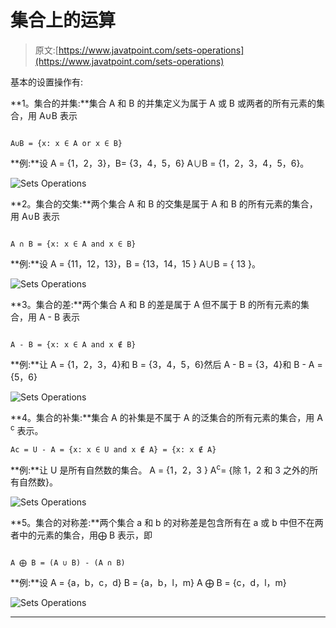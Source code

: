 # 集合上的运算

> 原文:[https://www.javatpoint.com/sets-operations](https://www.javatpoint.com/sets-operations)

基本的设置操作有:

**1。集合的并集:**集合 A 和 B 的并集定义为属于 A 或 B 或两者的所有元素的集合，用 A∪B 表示

```

A∪B = {x: x ∈ A or x ∈ B}

```

**例:**设 A = {1，2，3}，B= {3，4，5，6}
A∪B = {1，2，3，4，5，6}。

![Sets Operations](../Images/6d2b1d5cba17c6bb50659f554f39cfc1.png)

**2。集合的交集:**两个集合 A 和 B 的交集是属于 A 和 B 的所有元素的集合，用 A∪B 表示

```

A ∩ B = {x: x ∈ A and x ∈ B}

```

**例:**设 A = {11，12，13}，B = {13，14，15 }
A∪B = { 13 }。

![Sets Operations](../Images/187809cb3a77747fefbba58457f3174a.png)

**3。集合的差:**两个集合 A 和 B 的差是属于 A 但不属于 B 的所有元素的集合，用 A - B 表示

```

A - B = {x: x ∈ A and x ∉ B}

```

**例:**让 A = {1，2，3，4}和 B = {3，4，5，6}然后 A - B = {3，4}和 B - A = {5，6}

![Sets Operations](../Images/3bdc6b046d7429133ddcda13e1b54563.png)

**4。集合的补集:**集合 A 的补集是不属于 A 的泛集合的所有元素的集合，用 A <sup>c</sup> 表示。

```
Ac = U - A = {x: x ∈ U and x ∉ A} = {x: x ∉ A}

```

**例:**让 U 是所有自然数的集合。
A = {1，2，3 }
A<sup>c</sup>= {除 1，2 和 3 之外的所有自然数}。

![Sets Operations](../Images/be462c2a795c76b8e09bb028872a5380.png)

**5。集合的对称差:**两个集合 a 和 b 的对称差是包含所有在 a 或 b 中但不在两者中的元素的集合，用⨁ B 表示，即

```

A ⨁ B = (A ∪ B) - (A ∩ B)

```

**例:**设 A = {a，b，c，d}
B = {a，b，l，m}
A ⨁ B = {c，d，l，m}

![Sets Operations](../Images/76805d1df9465e46606d7e79b5f0a396.png)

* * *